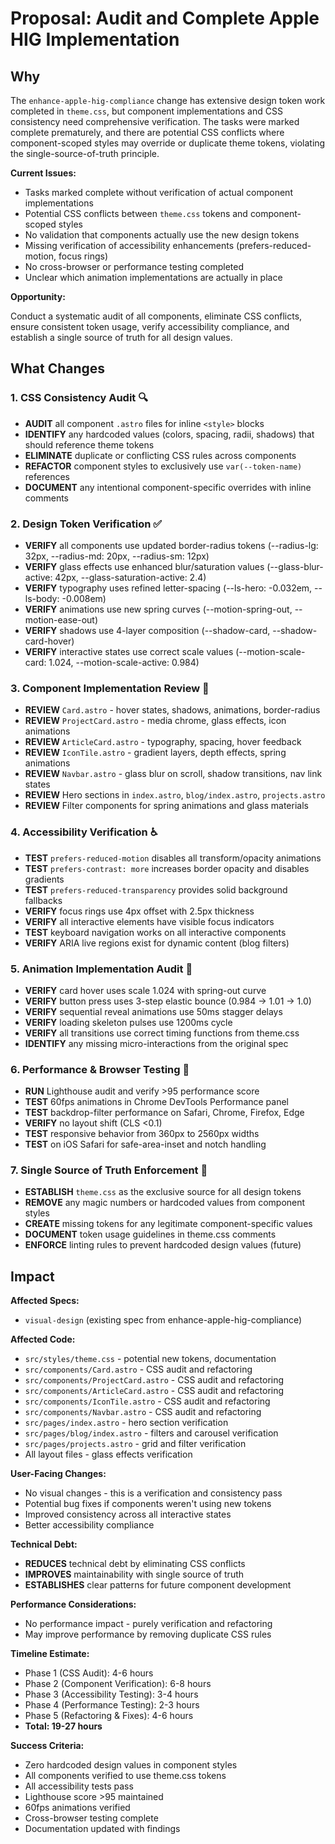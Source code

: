 # Proposal: Audit and Complete Apple HIG Implementation

## Why

The `enhance-apple-hig-compliance` change has extensive design token work completed in `theme.css`, but component implementations and CSS consistency need comprehensive verification. The tasks were marked complete prematurely, and there are potential CSS conflicts where component-scoped styles may override or duplicate theme tokens, violating the single-source-of-truth principle.

**Current Issues:**

- Tasks marked complete without verification of actual component implementations
- Potential CSS conflicts between `theme.css` tokens and component-scoped styles
- No validation that components actually use the new design tokens
- Missing verification of accessibility enhancements (prefers-reduced-motion, focus rings)
- No cross-browser or performance testing completed
- Unclear which animation implementations are actually in place

**Opportunity:**

Conduct a systematic audit of all components, eliminate CSS conflicts, ensure consistent token usage, verify accessibility compliance, and establish a single source of truth for all design values.

## What Changes

### **1. CSS Consistency Audit** 🔍

- **AUDIT** all component `.astro` files for inline `<style>` blocks
- **IDENTIFY** any hardcoded values (colors, spacing, radii, shadows) that should reference theme tokens
- **ELIMINATE** duplicate or conflicting CSS rules across components
- **REFACTOR** component styles to exclusively use `var(--token-name)` references
- **DOCUMENT** any intentional component-specific overrides with inline comments

### **2. Design Token Verification** ✅

- **VERIFY** all components use updated border-radius tokens (--radius-lg: 32px, --radius-md: 20px, --radius-sm: 12px)
- **VERIFY** glass effects use enhanced blur/saturation values (--glass-blur-active: 42px, --glass-saturation-active: 2.4)
- **VERIFY** typography uses refined letter-spacing (--ls-hero: -0.032em, --ls-body: -0.008em)
- **VERIFY** animations use new spring curves (--motion-spring-out, --motion-ease-out)
- **VERIFY** shadows use 4-layer composition (--shadow-card, --shadow-card-hover)
- **VERIFY** interactive states use correct scale values (--motion-scale-card: 1.024, --motion-scale-active: 0.984)

### **3. Component Implementation Review** 🧩

- **REVIEW** `Card.astro` - hover states, shadows, animations, border-radius
- **REVIEW** `ProjectCard.astro` - media chrome, glass effects, icon animations
- **REVIEW** `ArticleCard.astro` - typography, spacing, hover feedback
- **REVIEW** `IconTile.astro` - gradient layers, depth effects, spring animations
- **REVIEW** `Navbar.astro` - glass blur on scroll, shadow transitions, nav link states
- **REVIEW** Hero sections in `index.astro`, `blog/index.astro`, `projects.astro`
- **REVIEW** Filter components for spring animations and glass materials

### **4. Accessibility Verification** ♿

- **TEST** `prefers-reduced-motion` disables all transform/opacity animations
- **TEST** `prefers-contrast: more` increases border opacity and disables gradients
- **TEST** `prefers-reduced-transparency` provides solid background fallbacks
- **VERIFY** focus rings use 4px offset with 2.5px thickness
- **VERIFY** all interactive elements have visible focus indicators
- **TEST** keyboard navigation works on all interactive components
- **VERIFY** ARIA live regions exist for dynamic content (blog filters)

### **5. Animation Implementation Audit** 🌊

- **VERIFY** card hover uses scale 1.024 with spring-out curve
- **VERIFY** button press uses 3-step elastic bounce (0.984 → 1.01 → 1.0)
- **VERIFY** sequential reveal animations use 50ms stagger delays
- **VERIFY** loading skeleton pulses use 1200ms cycle
- **VERIFY** all transitions use correct timing functions from theme.css
- **IDENTIFY** any missing micro-interactions from the original spec

### **6. Performance & Browser Testing** 🚀

- **RUN** Lighthouse audit and verify >95 performance score
- **TEST** 60fps animations in Chrome DevTools Performance panel
- **TEST** backdrop-filter performance on Safari, Chrome, Firefox, Edge
- **VERIFY** no layout shift (CLS <0.1)
- **TEST** responsive behavior from 360px to 2560px widths
- **TEST** on iOS Safari for safe-area-inset and notch handling

### **7. Single Source of Truth Enforcement** 📐

- **ESTABLISH** `theme.css` as the exclusive source for all design tokens
- **REMOVE** any magic numbers or hardcoded values from component styles
- **CREATE** missing tokens for any legitimate component-specific values
- **DOCUMENT** token usage guidelines in theme.css comments
- **ENFORCE** linting rules to prevent hardcoded design values (future)

## Impact

**Affected Specs:**

- `visual-design` (existing spec from enhance-apple-hig-compliance)

**Affected Code:**

- `src/styles/theme.css` - potential new tokens, documentation
- `src/components/Card.astro` - CSS audit and refactoring
- `src/components/ProjectCard.astro` - CSS audit and refactoring
- `src/components/ArticleCard.astro` - CSS audit and refactoring
- `src/components/IconTile.astro` - CSS audit and refactoring
- `src/components/Navbar.astro` - CSS audit and refactoring
- `src/pages/index.astro` - hero section verification
- `src/pages/blog/index.astro` - filters and carousel verification
- `src/pages/projects.astro` - grid and filter verification
- All layout files - glass effects verification

**User-Facing Changes:**

- No visual changes - this is a verification and consistency pass
- Potential bug fixes if components weren't using new tokens
- Improved consistency across all interactive states
- Better accessibility compliance

**Technical Debt:**

- **REDUCES** technical debt by eliminating CSS conflicts
- **IMPROVES** maintainability with single source of truth
- **ESTABLISHES** clear patterns for future component development

**Performance Considerations:**

- No performance impact - purely verification and refactoring
- May improve performance by removing duplicate CSS rules

**Timeline Estimate:**

- Phase 1 (CSS Audit): 4-6 hours
- Phase 2 (Component Verification): 6-8 hours
- Phase 3 (Accessibility Testing): 3-4 hours
- Phase 4 (Performance Testing): 2-3 hours
- Phase 5 (Refactoring & Fixes): 4-6 hours
- **Total: 19-27 hours**

**Success Criteria:**

- Zero hardcoded design values in component styles
- All components verified to use theme.css tokens
- All accessibility tests pass
- Lighthouse score >95 maintained
- 60fps animations verified
- Cross-browser testing complete
- Documentation updated with findings
